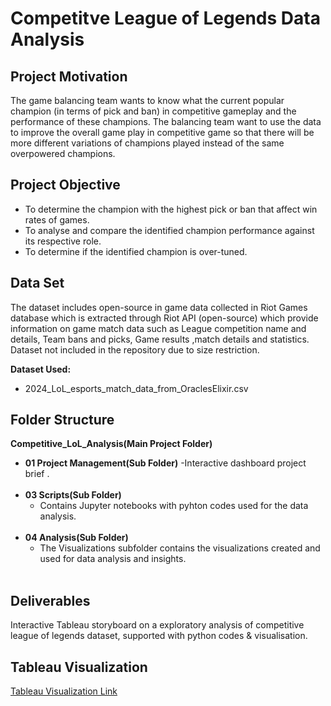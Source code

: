 # Competitve League of Legends Data Analysis

## Project Motivation
The game balancing team wants to know what the current popular champion (in terms of pick and ban) in competitive gameplay and the performance of these champions. The balancing team want to use the data to improve the overall game play in competitive game so that there will be more different variations of champions played instead of the same overpowered champions.

## **Project Objective**
 - To determine the champion with the highest pick or ban that affect win rates of games.
 - To analyse and compare the identified champion performance against its respective role.
 - To determine if the identified champion is over-tuned.

## **Data Set**
The dataset includes open-source in game data collected in Riot Games database which is extracted through Riot API (open-source) which provide information on game match data such as League competition name and details, Team bans and picks, Game results ,match details and statistics.
Dataset not included in the repository due to size restriction.

**Dataset Used:**
- 2024_LoL_esports_match_data_from_OraclesElixir.csv

## **Folder Structure**
**Competitive_LoL_Analysis(Main Project Folder)**
- **01 Project Management(Sub Folder)**
  -Interactive dashboard project brief .
    <br/>
    <br/>
- **03 Scripts(Sub Folder)**
  - Contains Jupyter notebooks with pyhton codes used for the data analysis.
  <br/>
- **04 Analysis(Sub Folder)**
  - The Visualizations subfolder contains the visualizations created and used for data analysis and insights.
   <br/>

## **Deliverables**
Interactive Tableau storyboard on a exploratory analysis of competitive league of legends dataset, supported with python codes & visualisation.

## **Tableau Visualization**

[Tableau Visualization Link](https://public.tableau.com/views/Exercise6_7_Dashboard_Competitive_League_Analysis/Gold_Toplane_avg?:language=en-US&publish=yes&:sid=&:redirect=auth&:display_count=n&:origin=viz_share_link)
